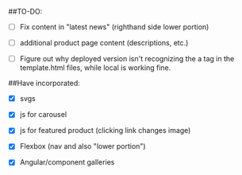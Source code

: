 
##TO-DO:
- [ ] Fix content in "latest news" (righthand side lower portion)
- [ ] additional product page content (descriptions, etc.)
- [ ] Figure out why deployed version isn't recognizing the a tag in the template.html files, while local is working fine.


##Have incorporated:
- [x] svgs
- [x] js for carousel
- [x] js for featured product (clicking link changes image)
- [x] Flexbox (nav and also "lower portion")
- [x] Angular/component galleries


